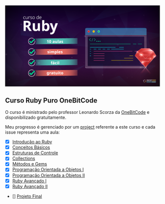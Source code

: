 ![](img/capa-curso-ruby.png)
## Curso Ruby Puro OneBitCode
O curso é ministrado pelo professor Leonardo Scorza da [OneBitCode](https://onebitcode.com/lp/) e disponibilizado gratuitamente.

Meu progresso é gerenciado por um [project](https://github.com/users/OsirisMariano/projects/15) referente a este curso e cada issue representa uma aula:
- [x] [Introdução ao Ruby](https://github.com/users/OsirisMariano/projects/15?pane=issue&itemId=25491389) 
- [x] [Conceitos Básicos](https://github.com/users/OsirisMariano/projects/15/views/1?pane=issue&itemId=25491396)
- [x] [Estruturas de Controle](https://github.com/users/OsirisMariano/projects/15?pane=issue&itemId=25491408) 
- [x] [Collections](https://github.com/users/OsirisMariano/projects/15?pane=issue&itemId=25491409)
- [x] [Métodos e Gems](https://github.com/users/OsirisMariano/projects/15?pane=issue&itemId=25491418)
- [x] [Programação Orientada a Objetos I](https://github.com/users/OsirisMariano/projects/15?pane=issue&itemId=25491451)
- [x] [Programação Orientada a Objetos II](https://github.com/users/OsirisMariano/projects/15/views/1?pane=issue&itemId=25491462)
- [x] [Ruby Avançado I](https://github.com/users/OsirisMariano/projects/15/views/1?pane=issue&itemId=25491472)
- [x] [Ruby Avançado II](https://github.com/users/OsirisMariano/projects/15/views/1?pane=issue&itemId=25491482)
- [] [Projeto Final](https://github.com/users/OsirisMariano/projects/15/views/1?pane=issue&itemId=25491488)
